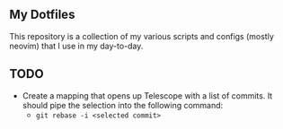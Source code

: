 ## My Dotfiles

This repository is a collection of my various scripts and configs (mostly neovim) that I use in my day-to-day.

## TODO

- Create a mapping that opens up Telescope with a list of commits. It should pipe the selection into the following command: 
    - `git rebase -i <selected commit>`
